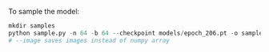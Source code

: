 To sample the model:

```python
mkdir samples
python sample.py -n 64 -b 64 --checkpoint models/epoch_206.pt -o samples/ [--image] 
# --image saves images instead of numpy array
```

